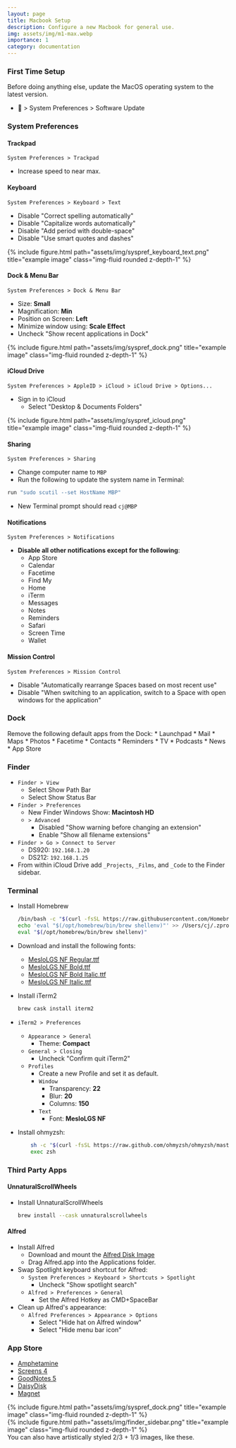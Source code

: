 ```yaml
---
layout: page
title: Macbook Setup
description: Configure a new Macbook for general use.
img: assets/img/m1-max.webp
importance: 1
category: documentation
---
```


### First Time Setup
Before doing anything else, update the MacOS operating system to the latest version. 
-  > System Preferences > Software Update

### System Preferences
#### Trackpad 
`System Preferences > Trackpad`
- Increase speed to near max.

#### Keyboard
`System Preferences > Keyboard > Text`
- Disable "Correct spelling automatically"
- Disable "Capitalize words automatically" 
- Disable "Add period with double-space"
- Disable "Use smart quotes and dashes"
<div class="row justify-content-sm-center">
    <div class="col-sm-4 mt-1 mt-md-0">
        {% include figure.html path="assets/img/syspref_keyboard_text.png" title="example image" class="img-fluid rounded z-depth-1" %}
    </div>
</div>

#### Dock & Menu Bar
`System Preferences > Dock & Menu Bar`
- Size: **Small**
- Magnification: **Min**
- Position on Screen: **Left**
- Minimize window using: **Scale Effect**
- Uncheck "Show recent applications in Dock"
<div class="row justify-content-sm-center">
    <div class="col-sm mt-3 mt-md-0">
        {% include figure.html path="assets/img/syspref_dock.png" title="example image" class="img-fluid rounded z-depth-1" %}
    </div>
</div>


#### iCloud Drive
`System Preferences > AppleID > iCloud > iCloud Drive > Options...` 
- Sign in to iCloud
    - Select "Desktop & Documents Folders"
<div class="row justify-content-sm-center">
    <div class="col-sm mt-3 mt-md-0">
        {% include figure.html path="assets/img/syspref_icloud.png" title="example image" class="img-fluid rounded z-depth-1" %}
    </div>
</div>

#### Sharing
`System Preferences > Sharing`
- Change computer name to `MBP`
- Run the following to update the system name in Terminal:
```zsh
run "sudo scutil --set HostName MBP"
```
- New Terminal prompt should read `cj@MBP`

#### Notifications
`System Preferences > Notifications`
- **Disable all other notifications except for the following**:
    * App Store
    * Calendar
    * Facetime
    * Find My 
    * Home
    * iTerm
    * Messages
    * Notes
    * Reminders
    * Safari
    * Screen Time
    * Wallet

#### Mission Control
`System Preferences > Mission Control`
- Disable "Automatically rearrange Spaces based on most recent use"
- Disable "When switching to an application, switch to a Space with open windows for the application"


### Dock
Remove the following default apps from the Dock:
    * Launchpad
    * Mail
    * Maps
    * Photos
    * Facetime
    * Contacts
    * Reminders
    * TV
    * Podcasts
    * News
    * App Store

### Finder
- `Finder > View`
    - Select Show Path Bar
    - Select Show Status Bar
- `Finder > Preferences`
    - New Finder Windows Show: **Macintosh HD**
    - `> Advanced` 
        - Disabled "Show warning before changing an extension" 
        - Enable "Show all filename extensions" 
- `Finder > Go > Connect to Server`
    - DS920: `192.168.1.20`
    - DS212: `192.168.1.25` 
- From within iCloud Drive add `_Projects`, `_Films`, and `_Code` to the Finder sidebar.

### Terminal
- Install Homebrew
    ```zsh
    /bin/bash -c "$(curl -fsSL https://raw.githubusercontent.com/Homebrew/install/HEAD/install.sh)"
    echo 'eval "$(/opt/homebrew/bin/brew shellenv)"' >> /Users/cj/.zprofile
    eval "$(/opt/homebrew/bin/brew shellenv)"
    ```
- Download and install the following fonts:
    - [MesloLGS NF Regular.ttf](https://github.com/romkatv/powerlevel10k-media/raw/master/MesloLGS%20NF%20Regular.ttf)
    - [MesloLGS NF Bold.ttf](https://github.com/romkatv/powerlevel10k-media/raw/master/MesloLGS%20NF%20Bold.ttf)
    - [MesloLGS NF Bold Italic.ttf](https://github.com/romkatv/powerlevel10k-media/raw/master/MesloLGS%20NF%20Bold%20Italic.ttf)
    - [MesloLGS NF Italic.ttf](https://github.com/romkatv/powerlevel10k-media/raw/master/MesloLGS%20NF%20Italic.ttf)
- Install iTerm2
    ```zsh
    brew cask install iterm2
    ```
- `iTerm2 > Preferences`
    - `Appearance > General`
        - Theme: **Compact**
    - `General > Closing`
        - Uncheck "Confirm quit iTerm2"
    - `Profiles`
        - Create a new Profile and set it as default.
        - `Window`
            - Transparency: **22**
            - Blur: **20**
            - Columns: **150**
        - `Text`
            - Font: **MesloLGS NF**

- Install ohmyzsh:
    ```zsh
        sh -c "$(curl -fsSL https://raw.github.com/ohmyzsh/ohmyzsh/master/tools/install.sh)"
        exec zsh
    ```




### Third Party Apps
#### UnnaturalScrollWheels
- Install UnnaturalScrollWheels
    ```zsh
    brew install --cask unnaturalscrollwheels
    ```

#### Alfred
- Install Alfred
    - Download and mount the [Alfred Disk Image](https://cachefly.alfredapp.com/Alfred_5.0.2_2073.dmg)
    - Drag Alfred.app into the Applications folder.
- Swap Spotlight keyboard shortcut for Alfred:
    - `System Preferences > Keyboard > Shortcuts > Spotlight`
        - Uncheck "Show spotlight search"
    - `Alfred > Preferences > General`
        - Set the Alfred Hotkey as CMD+SpaceBar
- Clean up Alfred's appearance:
    - `Alfred Preferences > Appearance > Options`
        - Select "Hide hat on Alfred window"
        - Select "Hide menu bar icon" 

### App Store
- [Amphetamine](https://apps.apple.com/us/app/amphetamine/id937984704?mt=12)
- [Screens 4](https://apps.apple.com/us/app/screens-4/id1224268771?mt=12)
- [GoodNotes 5](https://apps.apple.com/us/app/goodnotes-5/id1444383602) 
- [DaisyDisk](https://apps.apple.com/us/app/daisydisk/id411643860?mt=12)
- [Magnet](https://apps.apple.com/us/app/magnet/id441258766?mt=12)




<div class="row justify-content-sm-center">
    <div class="col-sm-9 mt-3 mt-md-0">
        {% include figure.html path="assets/img/syspref_dock.png" title="example image" class="img-fluid rounded z-depth-1" %}
    </div>
    <div class="col-sm-3 mt-3 mt-md-0">
        {% include figure.html path="assets/img/finder_sidebar.png" title="example image" class="img-fluid rounded z-depth-1" %}
    </div>
</div>
<div class="caption">
    You can also have artistically styled 2/3 + 1/3 images, like these.
</div>



